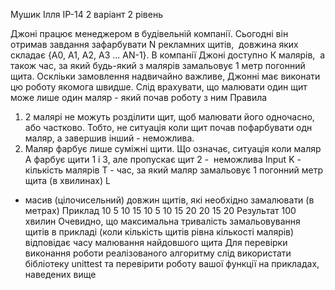 Мушик Ілля ІР-14
2 варіант 2 рівень

Джоні працює менеджером в будівельній компанії. Сьогодні він отримав завдання
зафарбувати N рекламних щитів,  довжина яких складає {A0, A1, A2, A3 ... AN-1}. В
компанії Джоні доступно К малярів,  а також час, за який будь-який з малярів замальовує 1
метр погонний щита. Оскліьки замовлення надвичайно важливе, Джонні має виконати цю
роботу якомога швидше. Слід врахувати, що малювати один щит може лише один маляр -
який почав роботу з ним
Правила
1. 2 малярі не можуть розділити щит, щоб малювати його одночасно, або частково.
Тобто, не ситуація коли щит почав пофарбувати одн маляр, а завершив інший -
неможлива.
2. Маляр фарбує лише суміжні щити. Що означає, ситуація коли маляр А фарбує щити 1
і 3, але пропускає щит 2 -  неможлива
Input
K - кількість малярів Т - час, за який маляр замальовує 1 погонний метр щита (в хвилинах) L
- масив (цілочисельний) довжин щитів, які необхідно замалювати (в метрах)
Приклад 10 5 10 15 10 5 10 15 20 20 15 20
Результат 100 хвилин
Очевидно, що максимальна тривалість замальовування щитів в прикладі (коли кількість
щитів рівна кількості малярів) відповідає часу малювання найдовшого щита
Для перевірки виконання роботи реалізованого алгоритму слід використати
бібліотеку unittest та перевірити роботу вашої функції на прикладах, наведених вище